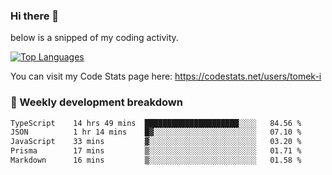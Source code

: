 ### Hi there 👋

<!--

- 🔭 Currently I am working on on some private projects including a Social Community and a Dating App
- 🌱 I’m currently diving deeper into BDD and UX
- 👯 I’m looking to collaborate on my "poker buddy" as well as my "fitness-pal" project :-)

-->

below is a snipped of my coding activity.
<!--
**tomek-i/tomek-i** is a ✨ _special_ ✨ repository because its `README.md` (this file) appears on your GitHub profile.

Here are some ideas to get you started:

- 🔭 I’m currently working on ...
- 🌱 I’m currently learning ...
- 👯 I’m looking to collaborate on ...
- 🤔 I’m looking for help with ...
- 💬 Ask me about ...
- 📫 How to reach me: ...
- 😄 Pronouns: ...
- ⚡ Fun fact: ...
-->
[![Top Languages](https://github-readme-stats.vercel.app/api/top-langs/?username=tomek-i&layout=compact)](https://github.com/tomek-i)

You can visit my Code Stats page here: https://codestats.net/users/tomek-i

### 💬 Weekly development breakdown
<!--START_SECTION:waka-->

```txt
TypeScript    14 hrs 49 mins  █████████████████████░░░░   84.56 %
JSON          1 hr 14 mins    █▓░░░░░░░░░░░░░░░░░░░░░░░   07.10 %
JavaScript    33 mins         ▓░░░░░░░░░░░░░░░░░░░░░░░░   03.20 %
Prisma        17 mins         ▒░░░░░░░░░░░░░░░░░░░░░░░░   01.71 %
Markdown      16 mins         ▒░░░░░░░░░░░░░░░░░░░░░░░░   01.58 %
```

<!--END_SECTION:waka-->

<!-- Actual text -->
<!--
### Social Media
You can find me on [![Twitter][1.2]][1]
-->

<!-- Icons -->

[1.2]: http://i.imgur.com/wWzX9uB.png 


<!-- Links to your social media accounts -->

[1]: https://twitter.com/tomek_i
